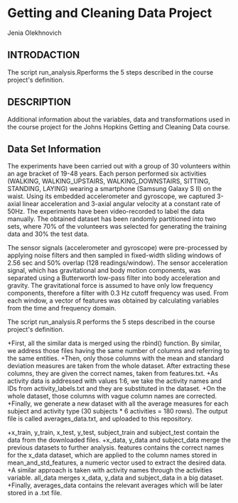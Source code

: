 # Getting and Cleaning Data Project

Jenia Olekhnovich

## INTRODACTION

The script run_analysis.Rperforms the 5 steps described in the course project's definition.

## DESCRIPTION

Additional information about the variables, data and transformations used in the course project for the Johns Hopkins Getting and Cleaning Data course.

## Data Set Information

The experiments have been carried out with a group of 30 volunteers within an age bracket of 19-48 years. Each person performed six activities (WALKING, WALKING_UPSTAIRS, WALKING_DOWNSTAIRS, SITTING, STANDING, LAYING) wearing a smartphone (Samsung Galaxy S II) on the waist. Using its embedded accelerometer and gyroscope, we captured 3-axial linear acceleration and 3-axial angular velocity at a constant rate of 50Hz. The experiments have been video-recorded to label the data manually. The obtained dataset has been randomly partitioned into two sets, where 70% of the volunteers was selected for generating the training data and 30% the test data.

The sensor signals (accelerometer and gyroscope) were pre-processed by applying noise filters and then sampled in fixed-width sliding windows of 2.56 sec and 50% overlap (128 readings/window). The sensor acceleration signal, which has gravitational and body motion components, was separated using a Butterworth low-pass filter into body acceleration and gravity. The gravitational force is assumed to have only low frequency components, therefore a filter with 0.3 Hz cutoff frequency was used. From each window, a vector of features was obtained by calculating variables from the time and frequency domain.

The script run_analysis.R performs the 5 steps described in the course project's definition.

+First, all the similar data is merged using the rbind() function. By similar, we address those files having the same number of columns and referring to the same entities.
+Then, only those columns with the mean and standard deviation measures are taken from the whole dataset. After extracting these columns, they are given the correct names, taken from features.txt.
+As activity data is addressed with values 1:6, we take the activity names and IDs from activity_labels.txt and they are substituted in the dataset.
+On the whole dataset, those columns with vague column names are corrected.
+Finally, we generate a new dataset with all the average measures for each subject and activity type (30 subjects * 6 activities = 180 rows). The output file is called averages_data.txt, and uploaded to this repository.

+x_train, y_train, x_test, y_test, subject_train and subject_test contain the data from the downloaded files.
+x_data, y_data and subject_data merge the previous datasets to further analysis.
features contains the correct names for the x_data dataset, which are applied to the column names stored in mean_and_std_features, a numeric vector used to extract the desired data.
+A similar approach is taken with activity names through the activities variable.
all_data merges x_data, y_data and subject_data in a big dataset.
+Finally, averages_data contains the relevant averages which will be later stored in a .txt file.